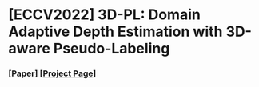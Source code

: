 # [ECCV2022] 3D-PL: Domain Adaptive Depth Estimation with 3D-aware Pseudo-Labeling
### [Paper] [[Project Page](https://ccc870206.github.io/3D-PL/)]

